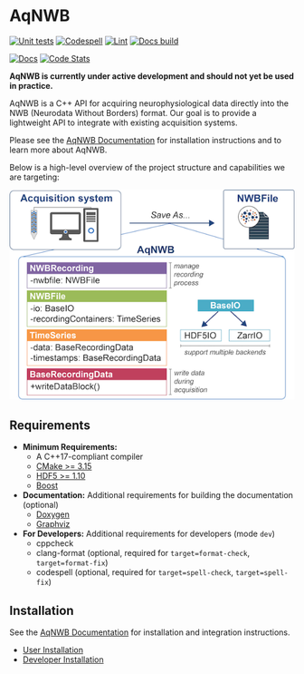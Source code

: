 # AqNWB

[![Unit tests](https://github.com/NeurodataWithoutBorders/aqnwb/actions/workflows/tests.yml/badge.svg)](https://github.com/NeurodataWithoutBorders/aqnwb/actions/workflows/tests.yml)
[![Codespell](https://github.com/NeurodataWithoutBorders/aqnwb/actions/workflows/codespell.yml/badge.svg)](https://github.com/NeurodataWithoutBorders/aqnwb/actions/workflows/codespell.yml)
[![Lint](https://github.com/NeurodataWithoutBorders/aqnwb/actions/workflows/lint.yml/badge.svg)](https://github.com/NeurodataWithoutBorders/aqnwb/actions/workflows/lint.yml)
[![Docs build](https://github.com/NeurodataWithoutBorders/aqnwb/actions/workflows/doxygen-gh-pages.yml/badge.svg)](https://github.com/NeurodataWithoutBorders/aqnwb/actions/workflows/doxygen-gh-pages.yml)

[![Docs](https://img.shields.io/badge/AqNWB-Docs-8A2BE2?style=flat)](https://neurodatawithoutborders.github.io/aqnwb/)
[![Code Stats](https://img.shields.io/badge/AqNWB-Code%20Statistics-8A2BE2?style=flat)](https://nwb-overview.readthedocs.io/en/latest/nwb-project-analytics/docs/source/code_stat_pages/AqNWB_stats.html)

**AqNWB is currently under active development and should not yet be used in practice.**

AqNWB is a C++ API for acquiring neurophysiological data directly into the NWB (Neurodata Without Borders) format.
Our goal is to provide a lightweight API to integrate with existing acquisition systems.

Please see the [AqNWB Documentation](https://neurodatawithoutborders.github.io/aqnwb/) for 
installation instructions and to learn more about AqNWB.

Below is a high-level overview of the project structure and capabilities we are targeting: 

![Project Overview](resources/images/aqnwb_objective_500px.png)


<a id="requirements"></a>
## Requirements

- **Minimum Requirements:**
  - A C++17-compliant compiler
  - [CMake >= 3.15](https://cmake.org)
  - [HDF5 >= 1.10](https://github.com/HDFGroup/hdf5)
  - [Boost](https://www.boost.org/)
- **Documentation:** Additional requirements for building the documentation (optional)
  - [Doxygen](https://www.doxygen.nl/)
  - [Graphviz](https://graphviz.org/)
- **For Developers:** Additional requirements for developers (mode `dev`)
  - cppcheck
  - clang-format (optional, required for ``target=format-check``, ``target=format-fix``)
  - codespell  (optional, required for ``target=spell-check``, ``target=spell-fix``)

## Installation

See the [AqNWB Documentation](https://neurodatawithoutborders.github.io/aqnwb/) for installation and integration instructions. 
* [User Installation](https://neurodatawithoutborders.github.io/aqnwb/install_page.html)
* [Developer Installation](https://neurodatawithoutborders.github.io/aqnwb/dev_install_page.html)
